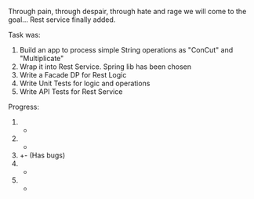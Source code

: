 Through pain, through despair, through hate and rage we will come to the goal...
Rest service finally added.

Task was:
1. Build an app to process simple String operations as "ConCut" and "Multiplicate"
2. Wrap it into Rest Service. Spring lib has been chosen
3. Write a Facade DP for Rest Logic
4. Write Unit Tests for logic and operations
5. Write API Tests for Rest Service

Progress:
1. +
2. +
3. +- (Has bugs)
4. +
5. -
